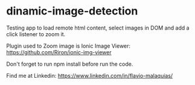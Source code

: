 # dinamic-image-detection
Testing app to load remote html content, select images in DOM and add a click listener to zoom it.

Plugin used to Zoom image is Ionic Image Viewer: https://github.com/Riron/ionic-img-viewer

Don't forget to run npm install before run the code.


Find me at Linkedin:
https://www.linkedin.com/in/flavio-malaquias/

